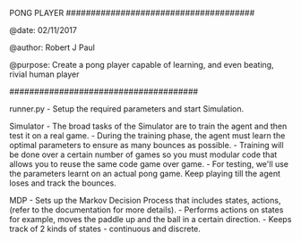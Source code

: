 PONG PLAYER
######################################

@date: 02/11/2017

@author: Robert J Paul

@purpose: Create a pong player capable of learning, and even beating, rivial human player

######################################

runner.py
	- Setup the required parameters and start Simulation.

Simulator
	- The broad tasks of the Simulator are to train the agent and then test it on a real game.
	- During the training phase, the agent must learn the optimal parameters to ensure as many bounces as possible.
	- Training will be done over a certain number of games so you must modular code that allows you to reuse the same code game over game.
	- For testing, we'll use the parameters learnt on an actual pong game. Keep playing till the agent loses and track the bounces.

MDP
	- Sets up the Markov Decision Process that includes states, actions, (refer to the documentation for more details).
	- Performs actions on states for example, moves the paddle up and the ball in a certain direction.
	- Keeps track of 2 kinds of states - continuous and discrete.